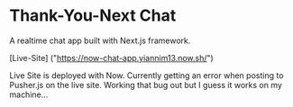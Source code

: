 # Thank-You-Next Chat

A realtime chat app built with Next.js framework.

[Live-Site] ("https://now-chat-app.yiannim13.now.sh/")

Live Site is deployed with Now. Currently getting an error when posting to Pusher.js on the live site. Working that bug out but I guess it works on my machine...
